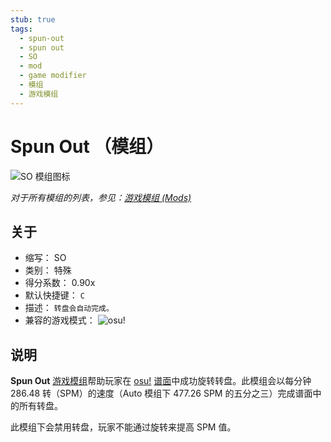 ```yaml
---
stub: true
tags:
  - spun-out
  - spun out
  - SO
  - mod
  - game modifier
  - 模组
  - 游戏模组
---
```


# Spun Out （模组）

![SO 模组图标](/wiki/shared/mods/SO.png "Spun Out (SO) 模组图标")

*对于所有模组的列表，参见：[游戏模组 (Mods)](/wiki/Game_modifier)*

## 关于

- 缩写： SO
- 类别： 特殊
- 得分系数： 0.90x
- 默认快捷键： `C`
- 描述： `转盘会自动完成。`
- 兼容的游戏模式： ![][osu!]

## 说明

**Spun Out** [游戏模组](/wiki/Game_modifier)帮助玩家在 [osu!](/wiki/Game_mode/osu!) [谱面](/wiki/Beatmap)中成功旋转转盘。此模组会以每分钟 286.48 转（SPM）的速度（Auto 模组下 477.26 SPM 的五分之三）完成谱面中的所有转盘。

此模组下会禁用转盘，玩家不能通过旋转来提高 SPM 值。

[osu!]: /wiki/shared/mode/osu.png "osu!"
